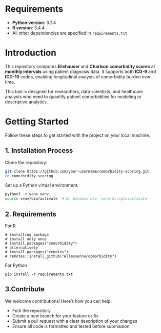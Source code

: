 # Requirements

- **Python version**: 3.7.4  
- **R version**: 3.4.4  
- All other dependencies are specified in `requirements.txt`

# Introduction

This repository computes **Elixhauser** and **Charlson comorbidity scores** at **monthly intervals** using patient diagnosis data. It supports both **ICD-9** and **ICD-10** codes, enabling longitudinal analysis of comorbidity burden over time.

This tool is designed for researchers, data scientists, and healthcare analysts who need to quantify patient comorbidities for modeling or descriptive analytics.

# Getting Started

Follow these steps to get started with the project on your local machine.

## 1. Installation Process

Clone the repository:

```bash
git clone https://github.com/your-username/comorbidity-scoring.git
cd comorbidity-scoring
```


Set up a Python virtual environment:
```bash
python3 -m venv venv
source venv/bin/activate  # On Windows use `venv\Scripts\activate`
```

## 2. Requirements
For R
```
# installing package
# install only once
# install.packages("comorbidity")
# alternatively
# install.packages("remotes")
# remotes::install_github("ellessenne/comorbidity")
```

For Python 

```
pip install -r requirements.txt
```


## 3.Contribute
We welcome contributions! Here’s how you can help:

- Fork the repository
- Create a new branch for your feature or fix
- Submit a pull request with a clear description of your changes
- Ensure all code is formatted and tested before submission
